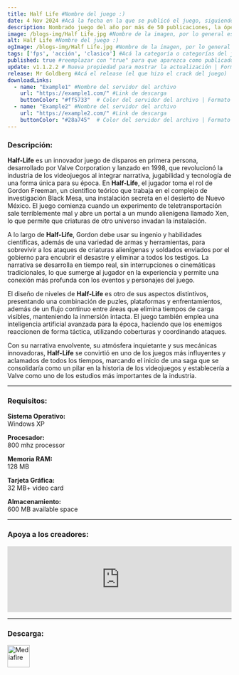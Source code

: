 ```yaml
---
title: Half Life #Nombre del juego :)
date: 4 Nov 2024 #Acá la fecha en la que se publicó el juego, siguiendo este formato: Dia "30", Mes "Oct", Año "2024" = como debe quedar: 30 Oct 2024
description: Nombrado juego del año por más de 50 publicaciones, la ópera prima de Valve mezcla acción y aventuras con una tecnología galardonada con varios premios, en un mundo terriblemente realista en el que los jugadores deberán esforzarse por sobrevivir. #Acá una mini descripción del juego
image: /blogs-img/Half Life.jpg #Nombre de la imagen, por lo general es exactamente el mismo nombre que el juego excluyendo lo ":" (Dos puntos)
alt: Half Life #Nombre del juego :)
ogImage: /blogs-img/Half Life.jpg #Nombre de la imagen, por lo general es exactamente el mismo nombre que el juego excluyendo lo ":" (Dos puntos)
tags: ['fps', 'acción', 'clasico'] #Acá la categoría o categorías del juego, si es más de una se coloca en este formato: ['categoría1', 'categoría2']
published: true #reemplazar con "true" para que aparezca como publicado
update: v1.1.2.2 # Nueva propiedad para mostrar la actualización | Formato: v1.0.0
release: Mr Goldberg #Acá el release (el que hizo el crack del juego) | Formato: Nicolhetti
downloadLinks:
  - name: "Example1" #Nombre del servidor del archivo
    url: "https://example1.com/" #Link de descarga
    buttonColor: "#ff5733"  # Color del servidor del archivo | Formato hexadecimal | MediaFire: #0171F0 | Buzzheavier: #FF6600 |
  - name: "Example2" #Nombre del servidor del archivo
    url: "https://example2.com/" #Link de descarga
    buttonColor: "#28a745"  # Color del servidor del archivo | Formato hexadecimal | MediaFire: #0171F0 | Buzzheavier: #FF6600 |
---
```


<!--En VSCode seleccionando una palabra, por ejemplo: "Half Life" y apretando Ctrl+F2 se seleccionan todas las palabras iguales-->

### Descripción:
**Half-Life** es un innovador juego de disparos en primera persona, desarrollado por Valve Corporation y lanzado en 1998, que revolucionó la industria de los videojuegos al integrar narrativa, jugabilidad y tecnología de una forma única para su época. En **Half-Life**, el jugador toma el rol de Gordon Freeman, un científico teórico que trabaja en el complejo de investigación Black Mesa, una instalación secreta en el desierto de Nuevo México. El juego comienza cuando un experimento de teletransportación sale terriblemente mal y abre un portal a un mundo alienígena llamado Xen, lo que permite que criaturas de otro universo invadan la instalación.

A lo largo de **Half-Life**, Gordon debe usar su ingenio y habilidades científicas, además de una variedad de armas y herramientas, para sobrevivir a los ataques de criaturas alienígenas y soldados enviados por el gobierno para encubrir el desastre y eliminar a todos los testigos. La narrativa se desarrolla en tiempo real, sin interrupciones o cinemáticas tradicionales, lo que sumerge al jugador en la experiencia y permite una conexión más profunda con los eventos y personajes del juego.

El diseño de niveles de **Half-Life** es otro de sus aspectos distintivos, presentando una combinación de puzles, plataformas y enfrentamientos, además de un flujo continuo entre áreas que elimina tiempos de carga visibles, manteniendo la inmersión intacta. El juego también emplea una inteligencia artificial avanzada para la época, haciendo que los enemigos reaccionen de forma táctica, utilizando coberturas y coordinando ataques.

Con su narrativa envolvente, su atmósfera inquietante y sus mecánicas innovadoras, **Half-Life** se convirtió en uno de los juegos más influyentes y aclamados de todos los tiempos, marcando el inicio de una saga que se consolidaría como un pilar en la historia de los videojuegos y establecería a Valve como uno de los estudios más importantes de la industria.
<!--Prompt para Chat-GPT: Hazme una descripción para el juego "Half Life" y cada que menciones "Half Life" ponlo en negrita -->

---

### Requisitos:
**Sistema Operativo:**  
Windows XP

**Procesador:**  
800 mhz processor

**Memoria RAM:**  
128 MB

**Tarjeta Gráfica:**  
32 MB+ video card

**Almacenamiento:**  
600 MB available space

<!--Si falta o sobra un requisito se quita o se agrega manteniendo el mismo formato-->

---

### Apoya a los creadores:
<iframe src="https://store.steampowered.com/widget/70/" frameborder="0" style="background-color: transparent; width: 100% !important; aspect-ratio: 646 / 190;"></iframe>

<!--Reemplazar los numeros (AppID) del juego (en este caso 2668510) por el numero (AppID) correspondiente con el juego a publicar-->
<!--El AppID se encuentra en la URL del Juego en Steam-->

---

### Descarga:

[<img src="https://gist.github.com/cxmeel/0dbc95191f239b631c3874f4ccf114e2/raw/download.svg" alt="Mediafire" height="50" />](https://www.mediafire.com/file/vig9k5fx1f7jw5m/Half-Life.zip/file)

<!-- # se debe reemplazar por el link de descarga-->

<!--NOMBRE-DEL-SERVICIO se debe reemplazar por el servicio donde está subido el juego-->